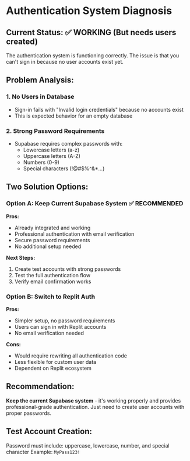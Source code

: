 # Authentication System Diagnosis

## Current Status: ✅ WORKING (But needs users created)

The authentication system is functioning correctly. The issue is that you can't sign in because no user accounts exist yet.

## Problem Analysis:

### 1. No Users in Database
- Sign-in fails with "Invalid login credentials" because no accounts exist
- This is expected behavior for an empty database

### 2. Strong Password Requirements  
- Supabase requires complex passwords with:
  - Lowercase letters (a-z)
  - Uppercase letters (A-Z) 
  - Numbers (0-9)
  - Special characters (!@#$%^&*...)

## Two Solution Options:

### Option A: Keep Current Supabase System ✅ RECOMMENDED
**Pros:** 
- Already integrated and working
- Professional authentication with email verification
- Secure password requirements
- No additional setup needed

**Next Steps:**
1. Create test accounts with strong passwords
2. Test the full authentication flow
3. Verify email confirmation works

### Option B: Switch to Replit Auth
**Pros:**
- Simpler setup, no password requirements
- Users can sign in with Replit accounts
- No email verification needed

**Cons:**
- Would require rewriting all authentication code
- Less flexible for custom user data
- Dependent on Replit ecosystem

## Recommendation:
**Keep the current Supabase system** - it's working properly and provides professional-grade authentication. Just need to create user accounts with proper passwords.

## Test Account Creation:
Password must include: uppercase, lowercase, number, and special character
Example: `MyPass123!`